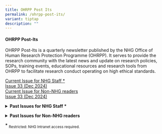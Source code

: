 ```yaml
---
title: OHRPP Post Its
permalink: /ohrpp-post-its/
variant: tiptap
description: ""
---
```

<h4><strong>OHRPP Post-Its</strong></h4>
<p>OHRPP Post-Its is a quarterly newsletter published by the NHG Office of
Human Research Protection Programme (OHRPP). It serves to provide the research
community with the latest news and update on research policies, SOPs, training
events, educational resources and research tools from OHRPP to facilitate
research conduct operating on high ethical standards.</p>
<p></p>
<p></p>
<div class="isomer-card-grid"><a rel="noopener noreferrer nofollow" href="https://mynhg.nhg.com.sg/div/GRDO/Shared%20Library/Research%20Education/OHRPP%20POST-ITS%20Newsletter/OHRPP%20POST-ITS_DEC_24_Newsletter_NHG.pdf" class="isomer-card"><div class="isomer-card-body"><div class="isomer-card-title">Current Issue for NHG Staff *</div><div class="isomer-card-link">Issue 33 (Dec 2024)</div></div></a>
<a rel="noopener noreferrer nofollow" href="https://ethics.gri.nhg.com.sg/files/OHRPP%20Post%20Its%20(Non%20NHG)/Issue_33_Dec_2024_OHRPP_Post_Its_Non_NHG.pdf" class="isomer-card">
<div class="isomer-card-body">
<div class="isomer-card-title">Current Issue for Non-NHG readers</div>
<div class="isomer-card-link">Issue 33 (Dec 2024)</div>
</div>
</a>
</div>
<p></p>
<p></p>
<p></p>
<div data-type="detailGroup" class="isomer-accordion-group isomer-accordion isomer-accordion-white">
<details class="isomer-details">
<summary><strong>Past Issues for NHG Staff *</strong>
</summary>
<div data-type="detailsContent" class="isomer-details-content">
<p></p>
<p>(Restricted: NHG Intranet access required)</p>
<p></p>
<p><a href="/files/OHRPP Post Its (Non NHG)/issue_33_dec_2024_ohrpp_post_its_non_nhg.pdf" rel="noopener noreferrer nofollow" target="_blank">Issue 33 (Dec 2024)</a>
</p>
<p><a href="https://mynhg.nhg.com.sg/Div/GRDO/Shared%20Library/Research%20Education/OHRPP%20POST-ITS%20Newsletter/OHRPP%20POST-ITS_JULY_24_Newsletter_NHG.pdf" rel="noopener nofollow" target="_blank">Issue 32 (Jul 2024)</a>
</p>
<p><a href="https://mynhg.nhg.com.sg/Div/GRDO/Shared%20Library/Research%20Education/OHRPP%20POST-ITS%20Newsletter/OHRPP%20POST-ITS_DEC_23_Newsletter_NHG.pdf" rel="noopener noreferrer nofollow" target="_blank">Issue 31 (Dec 2023)</a>
</p>
<p><a href="https://mynhg.nhg.com.sg/Div/GRDO/Shared%20Library/Research%20Education/OHRPP%20POST-ITS%20Newsletter/OHRPP%20POST-ITS_Sept_23_Newsletter_NHG.pdf" rel="noopener noreferrer nofollow" target="_blank">Issue 30&nbsp;(Sep 2023)</a>
</p>
<p><a href="https://mynhg.nhg.com.sg/Div/GRDO/Shared%20Library/Research%20Education/OHRPP%20POST-ITS%20Newsletter/OHRPP%20POST-ITS_MAY_23_Newsletter_NHG.pdf?Web=1" rel="noopener noreferrer nofollow" target="_blank">Issue 29&nbsp;(May 2023)</a>
</p>
<p><a href="https://mynhg.nhg.com.sg/Div/GRDO/Shared%20Library/Research%20Education/OHRPP%20POST-ITS%20Newsletter/OHRPP%20POST-ITS_APR_23_Newsletter_NHG_HBR%20ERC%20V2.pdf?Web=1" rel="noopener noreferrer nofollow" target="_blank">Issue 28 (Apr 2023)</a>
</p>
<p><a href="https://mynhg.nhg.com.sg/Div/GRDO/Shared%20Library/Research%20Education/OHRPP%20POST-ITS%20Newsletter/OHRPP%20POST-ITS_FEB_23_Newsletter_NHG.pdf?Web=1" rel="noopener noreferrer nofollow" target="_blank">Issue 27 (Feb 2023)</a>
</p>
<p><a href="https://mynhg.nhg.com.sg/Div/GRDO/Shared%20Library/Research%20Education/OHRPP%20POST-ITS%20Newsletter/OHRPP%20POST-ITS_OCT_22_Newsletter_NHG.pdf?Web=1" rel="noopener noreferrer nofollow" target="_blank">Issue 26 (Oct&nbsp;2022)</a>
</p>
<p><a href="https://mynhg.nhg.com.sg/Div/GRDO/Shared%20Library/Research%20Education/OHRPP%20POST-ITS%20Newsletter/OHRPP%20POST-ITS_JUL_22_Newsletter%20(NHG).pdf?Web=1" rel="noopener noreferrer nofollow" target="_blank">Issue 25 (Jul 2022)</a>
</p>
<p><a href="https://mynhg.nhg.com.sg/Div/GRDO/Shared%20Library/Research%20Education/OHRPP%20POST-ITS%20Newsletter/OHRPP%20POST-ITS_APR%2022_Newsletter%20(NHG).pdf?Web=1" rel="noopener noreferrer nofollow" target="_blank">Issue 24 (Apr 2022)</a>
</p>
<p><a href="https://mynhg.nhg.com.sg/Div/GRDO/Shared%20Library/Research%20Education/OHRPP%20POST-ITS%20Newsletter/OHRPP%20POST-ITS_Nov%2021_(NHG).pdf?Web=1" rel="noopener noreferrer nofollow" target="_blank">Issue 23 (Nov&nbsp;2021)</a>&nbsp;</p>
<p><a href="https://www.research.nhg.com.sg/wps/wcm/connect/d36bb4d6-1fd7-4348-ac3c-3e368d02b698/OHRPP+POST-ITS_Oct+21.pdf?MOD=AJPERES&amp;CVID=nSoGsox&amp;CVID=nSoGsox&amp;CVID=nSoGsox&amp;CVID=nSoGsox&amp;CVID=nSoGsox&amp;CVID=nSoGsox&amp;CVID=nSoGsox&amp;CVID=nSoGsox&amp;CVID=nSoGsox&amp;CVID=nSoGsox&amp;CVID=nSoGsox&amp;CVID=nSoGsox&amp;CVID=nSoGsox" rel="noopener noreferrer nofollow" target="_blank">Issue 22&nbsp;(Oct 2021)</a>
</p>
<p><a href="https://mynhg.nhg.com.sg/Div/GRDO/Shared%20Library/Research%20Education/OHRPP%20POST-ITS%20Newsletter/OHRPP%20POST-ITS_Jun21%20newsletter_(NHG)_rv220621_Final.pdf?Web=1" rel="noopener noreferrer nofollow" target="_blank">Issue&nbsp;21&nbsp;(Jun&nbsp;2021)</a>
</p>
<p><a href="https://mynhg.nhg.com.sg/Div/GRDO/Shared%20Library/Research%20Education/OHRPP%20POST-ITS%20Newsletter/OHRPP%20POST-ITS%20(for%20NHG)_Issue%2020(Mar%2021)_Final.pdf?Web=1" rel="noopener noreferrer nofollow" target="_blank">Issue 20 (Mar 2021)</a>
</p>
<p><a href="https://mynhg.nhg.com.sg/Div/GRDO/Shared%20Library/Research%20Education/OHRPP%20POST-ITS%20Newsletter/OHRPP%20POST-ITS%20(for%20NHG)_Issue%2019(Oct%2020)_Final.pdf?Web=1" rel="noopener noreferrer nofollow" target="_blank">Issue 19 (Oct 2020)</a>
</p>
<p></p>
</div>
</details>
</div>
<p></p>
<div data-type="detailGroup" class="isomer-accordion-group isomer-accordion isomer-accordion-white">
<details class="isomer-details">
<summary><strong>Past Issues for Non-NHG readers</strong>
</summary>
<div data-type="detailsContent" class="isomer-details-content">
<p></p>
<p><a href="/files/OHRPP Post Its (Non NHG)/issue_33_dec_2024_ohrpp_post_its_non_nhg.pdf" rel="noopener noreferrer nofollow" target="_blank">Issue 33 (Dec 2024)</a>
</p>
<p><a href="/files/OHRPP Post Its (Non NHG)/Issue_32__Jul_2024__OHRPP_Post_Its__Non_NHG_.pdf" rel="noopener noreferrer nofollow" target="_blank">Issue 32 (Jul 2024)</a>
</p>
<p><a href="/files/OHRPP Post Its (Non NHG)/Issue_31__Dec_2023__OHRPP_Post_Its__Non_NHG_.pdf" rel="noopener noreferrer nofollow" target="_blank">Issue 31 (Dec 2023)</a>
</p>
<p><a href="/files/OHRPP Post Its (Non NHG)/Issue_30__Sep_2023__OHRPP_Post_Its__Non_NHG_.pdf" rel="noopener noreferrer nofollow" target="_blank">Issue 30 (Sep 2023)</a>
</p>
<p><a href="/files/OHRPP Post Its (Non NHG)/Issue_29__May_2023__OHRPP_Post_Its__Non_NHG_.pdf" rel="noopener noreferrer nofollow" target="_blank">Issue 29 (May 2023)</a>
</p>
<p><a href="/files/OHRPP Post Its (Non NHG)/Issue_28__Apr_2023__OHRPP_Post_Its__Non_NHG_.pdf" rel="noopener noreferrer nofollow" target="_blank">Issue 28 (Apr 2023)</a>
</p>
<p><a href="/files/OHRPP Post Its (Non NHG)/Issue_27__Feb_2023__OHRPP_Post_Its__Non_NHG_.pdf" rel="noopener noreferrer nofollow" target="_blank">Issue 27 (Feb 2023)</a>
</p>
<p><a href="/files/OHRPP Post Its (Non NHG)/Issue_26__Oct_2022__OHRPP_Post_Its__Non_NHG_.pdf" rel="noopener noreferrer nofollow" target="_blank">Issue 26 (Oct 2022)</a>
</p>
<p><a href="/files/OHRPP Post Its (Non NHG)/Issue_25__Jul_2022__OHRPP_Post_Its__Non_NHG_.pdf" rel="noopener noreferrer nofollow" target="_blank">Issue 25 (Jul 2022)</a>
</p>
<p><a href="/files/OHRPP Post Its (Non NHG)/Issue_24__Apr_2022__OHRPP_Post_Its__Non_NHG_.pdf" rel="noopener noreferrer nofollow" target="_blank">Issue 24 (Apr 2022)</a>
</p>
<p><a href="/files/OHRPP Post Its (Non NHG)/Issue_23__Nov_2021__OHRPP_Post_Its__Non_NHG_.pdf" rel="noopener noreferrer nofollow" target="_blank">Issue 23 (Nov 2021)</a>
</p>
<p><a href="/files/OHRPP Post Its (Non NHG)/Issue_22__Oct_2021__OHRPP_Post_Its__All_.pdf" rel="noopener noreferrer nofollow" target="_blank">Issue 22 (Oct 2021)</a>
</p>
<p><a href="/files/OHRPP Post Its (Non NHG)/Issue_21__Jun_2021__OHRPP_Post_Its__Non_NHG_.pdf" rel="noopener noreferrer nofollow" target="_blank">Issue 21 (Jun 2021)</a>
</p>
<p><a href="/files/OHRPP Post Its (Non NHG)/Issue_20__Mar_2021__OHRPP_Post_Its__Non_NHG_.pdf" rel="noopener noreferrer nofollow" target="_blank">Issue 20 (Mar 2021)</a>
</p>
<p><a href="/files/OHRPP Post Its (Non NHG)/Issue_19__Oct_2020__OHRPP_Post_Its__Non_NHG_.pdf" rel="noopener noreferrer nofollow" target="_blank">Issue 19 (Oct 2020)</a>
</p>
<p></p>
</div>
</details>
</div>
<p></p>
<p><strong>*</strong>  <sub>Restricted: NHG Intranet access required.</sub>
</p>
<p></p>
<p></p>